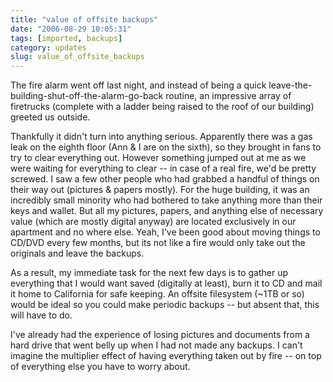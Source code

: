```yaml
---
title: "value of offsite backups"
date: "2006-08-29 10:05:31"
tags: [imported, backups]
category: updates
slug: value_of_offsite_backups
---
```


The fire alarm went off last night, and instead of being a quick
leave-the-building-shut-off-the-alarm-go-back routine, an impressive array of
firetrucks (complete with a ladder being raised to the roof of our building)
greeted us outside.

Thankfully it didn't turn into anything serious. Apparently there was a gas leak
on the eighth floor (Ann & I are on the sixth), so they brought in fans to try
to clear everything out. However something jumped out at me as we were waiting
for everything to clear -- in case of a real fire, we'd be pretty screwed. I saw
a few other people who had grabbed a handful of things on their way out
(pictures & papers mostly). For the huge building, it was an incredibly small
minority who had bothered to take anything more than their keys and wallet. But
all my pictures, papers, and anything else of necessary value (which are mostly
digital anyway) are located exclusively in our apartment and no where else.
Yeah, I've been good about moving things to CD/DVD every few months, but its not
like a fire would only take out the originals and leave the backups.

As a result, my immediate task for the next few days is to gather up everything
that I would want saved (digitally at least), burn it to CD and mail it home to
California for safe keeping. An offsite filesystem (~1TB or so) would be ideal
so you could make periodic backups -- but absent that, this will have to do.

I've already had the experience of losing pictures and documents from a hard
drive that went belly up when I had not made any backups. I can't imagine the
multiplier effect of having everything taken out by fire -- on top of everything
else you have to worry about.
